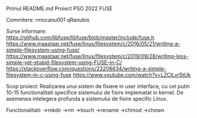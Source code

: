 Primul README.md
Proiect PSO 2022 FUSE

Commiters: rmocanu001 qRanubis

Surse informare: 
https://github.com/libfuse/libfuse/blob/master/include/fuse.h
https://www.maastaar.net/fuse/linux/filesystem/c/2016/05/21/writing-a-simple-filesystem-using-fuse/
https://www.maastaar.net/fuse/linux/filesystem/c/2019/09/28/writing-less-simple-yet-stupid-filesystem-using-FUSE-in-C/
https://stackoverflow.com/questions/23208634/writing-a-simple-filesystem-in-c-using-fuse
https://www.youtube.com/watch?v=LZCILvr5tUk

Scop proiect: Realizarea unui sistem de fisiere in user interface, cu cel putin 10-15 functionalitati specifice sistemului de fisire implematat in kernel. De asemenea intelegera profunda a sistemului de fisire specific Linux.

Functionalitati:
->mkdir
->rm
->touch
->rename
->chmod
->chown
